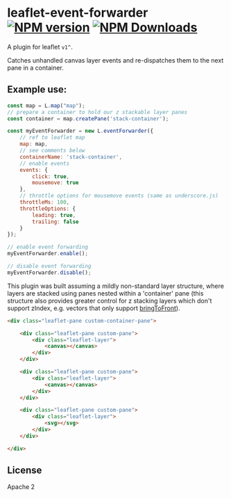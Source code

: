 # leaflet-event-forwarder [![NPM version][npm-image]][npm-url] [![NPM Downloads][npm-downloads-image]][npm-url]

A plugin for leaflet `v1^`.

Catches unhandled canvas layer events and re-dispatches them to the next pane in a container.

## Example use:
```javascript
const map = L.map("map");
// prepare a container to hold our z stackable layer panes
const container = map.createPane('stack-container');

const myEventForwarder = new L.eventForwarder({
	// ref to leaflet map
	map: map,
	// see comments below
	containerName: 'stack-container',
	// enable events
	events: {
		click: true,
		mousemove: true
	},
	// throttle options for mousemove events (same as underscore.js)
	throttleMs: 100,
	throttleOptions: {
		leading: true,
		trailing: false
	}
});

// enable event forwarding
myEventForwarder.enable();

// disable event forwarding
myEventForwarder.disable();
```

This plugin was built assuming a mildly non-standard layer structure, where layers are stacked using
panes nested within a 'container' pane (this structure also provides greater control for z stacking
layers which don't support zIndex, e.g. vectors that only support
[bringToFront](https://leafletjs.com/reference-1.3.4.html#path-bringtofront)).

```html
<div class="leaflet-pane custom-container-pane">

	<div class="leaflet-pane custom-pane">
		<div class="leaflet-layer">
			<canvas></canvas>
		</div>
	</div>

	<div class="leaflet-pane custom-pane">
        <div class="leaflet-layer">
            <canvas></canvas>
        </div>
    </div>

    <div class="leaflet-pane custom-pane">
        <div class="leaflet-layer">
            <svg></svg>
        </div>
    </div>

</div>
```

## License
Apache 2

[npm-image]: https://badge.fury.io/js/leaflet-event-forwarder.svg
[npm-url]: https://www.npmjs.com/package/leaflet-event-forwarder
[npm-downloads-image]: https://img.shields.io/npm/dt/leaflet-event-forwarder.svg